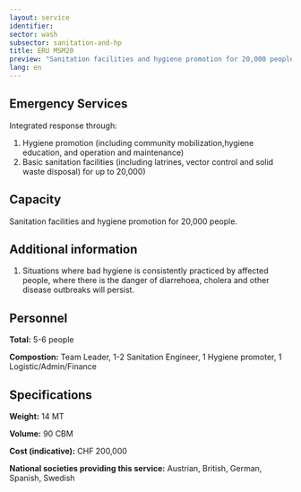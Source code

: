 ```yaml
---
layout: service
identifier:
sector: wash
subsector: sanitation-and-hp
title: ERU MSM20
preview: "Sanitation facilities and hygiene promotion for 20,000 people."
lang: en
---
```




## Emergency Services

Integrated response through:

1. Hygiene promotion (including community mobilization,hygiene education, and operation and maintenance)
2. Basic sanitation facilities (including latrines, vector control and solid waste disposal) for up to 20,000)

## Capacity

Sanitation facilities and hygiene promotion for 20,000 people.

## Additional information

1. Situations where bad hygiene is consistently practiced by affected people, where there is the danger of diarrehoea, cholera and other disease outbreaks will persist.


## Personnel

**Total:** 5-6 people

**Compostion:** Team Leader, 1-2 Sanitation Engineer, 1 Hygiene promoter, 1 Logistic/Admin/Finance

## Specifications

**Weight:** 14 MT

**Volume:** 90 CBM

**Cost (indicative):** CHF 200,000

**National societies providing this service:** Austrian, British, German, Spanish, Swedish
